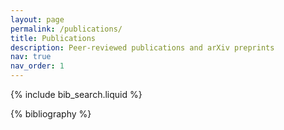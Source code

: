```yaml
---
layout: page
permalink: /publications/
title: Publications
description: Peer-reviewed publications and arXiv preprints
nav: true
nav_order: 1
---
```


<!-- _pages/publications.md -->

<!-- Bibsearch Feature -->

{% include bib_search.liquid %}

<div class="publications">

{% bibliography %}

</div>
